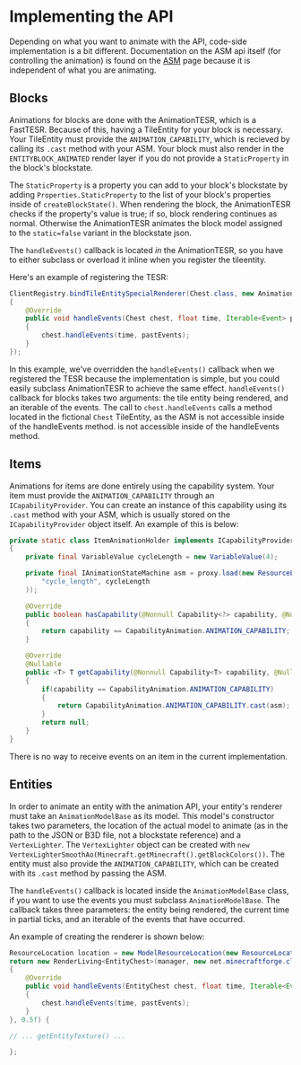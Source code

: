 Implementing the API
======================

Depending on what you want to animate with the API, code-side implementation is a bit different.
Documentation on the ASM api itself (for controlling the animation) is found on the [ASM][asm] page because it is independent of what
you are animating.

Blocks
--------

Animations for blocks are done with the AnimationTESR, which is a FastTESR. Because of this, having a TileEntity for your block
is necessary. Your TileEntity must provide the `ANIMATION_CAPABILITY`, which is recieved by calling its `.cast` method with your
ASM. Your block must also render in the `ENTITYBLOCK_ANIMATED` render layer if you do not provide a `StaticProperty` in the block's blockstate.

The `StaticProperty` is a property you can add to your block's blockstate by adding `Properties.StaticProperty` to the list of your block's properties inside
of `createBlockState()`. When rendering the block, the AnimationTESR checks if the property's value is true; if so, block rendering continues as normal. Otherwise
the AnimationTESR animates the block model assigned to the `static=false` variant in the blockstate json.

The `handleEvents()` callback is located _in_ the AnimationTESR, so you have to either subclass or overload it inline when you register the tileentity.

Here's an example of registering the TESR:

```java
ClientRegistry.bindTileEntitySpecialRenderer(Chest.class, new AnimationTESR<Chest>()
{
    @Override
    public void handleEvents(Chest chest, float time, Iterable<Event> pastEvents)
    {
        chest.handleEvents(time, pastEvents);
    }
}); 
```

In this example, we've overridden the `handleEvents()` callback when we registered the TESR because the implementation is simple, but you could easily subclass
AnimationTESR to achieve the same effect. `handleEvents()` callback for blocks takes two arguments: the tile entity being rendered, and an iterable of the events.
The call to ``chest.handleEvents`` calls a method located in the fictional `Chest` TileEntity, as the ASM is not accessible inside of the handleEvents method. is not accessible inside of the handleEvents method.

Items
-------

Animations for items are done entirely using the capability system. Your item must provide the `ANIMATION_CAPABILITY` through an `ICapabilityProvider`. You can create
an instance of this capability using its `.cast` method with your ASM, which is usually stored on the `ICapabilityProvider` object itself. An example of this is below:

```java
private static class ItemAnimationHolder implements ICapabilityProvider
{
    private final VariableValue cycleLength = new VariableValue(4);

    private final IAnimationStateMachine asm = proxy.load(new ResourceLocation(MODID.toLowerCase(), "asms/block/engine.json"), ImmutableMap.<String, ITimeValue>of(
        "cycle_length", cycleLength
    ));

    @Override
    public boolean hasCapability(@Nonnull Capability<?> capability, @Nullable EnumFacing facing)
    {
        return capability == CapabilityAnimation.ANIMATION_CAPABILITY;
    }

    @Override
    @Nullable
    public <T> T getCapability(@Nonnull Capability<T> capability, @Nullable EnumFacing facing)
    {
        if(capability == CapabilityAnimation.ANIMATION_CAPABILITY)
        {
            return CapabilityAnimation.ANIMATION_CAPABILITY.cast(asm);
        }
        return null;
    }
}
```

There is no way to receive events on an item in the current implementation.

Entities
----------

In order to animate an entity with the animation API, your entity's renderer must take an `AnimationModelBase` as its model. This model's constructor
takes two parameters, the location of the actual model to animate (as in the path to the JSON or B3D file, not a blockstate reference) and a `VertexLighter`.
The `VertexLighter` object can be created with `new VertexLighterSmoothAo(Minecraft.getMinecraft().getBlockColors())`.
The entity must also provide the `ANIMATION_CAPABILITY`, which can be created with its `.cast` method by passing the ASM.

The `handleEvents()` callback is located inside the `AnimationModelBase` class, if you want to use the events you must subclass `AnimationModelBase`. The callback
takes three parameters: the entity being rendered, the current time in partial ticks, and an iterable of the events that have occurred. 

An example of creating the renderer is shown below:

```java
ResourceLocation location = new ModelResourceLocation(new ResourceLocation(MODID, blockName), "entity");
return new RenderLiving<EntityChest>(manager, new net.minecraftforge.client.model.animation.AnimationModelBase<EntityChest>(location, new VertexLighterSmoothAo(Minecraft.getMinecraft().getBlockColors()))
{
    @Override
    public void handleEvents(EntityChest chest, float time, Iterable<Event> pastEvents)
    {
        chest.handleEvents(time, pastEvents);
    }
}, 0.5f) {

// ... getEntityTexture() ...

};
```

[asm]: asm.md
